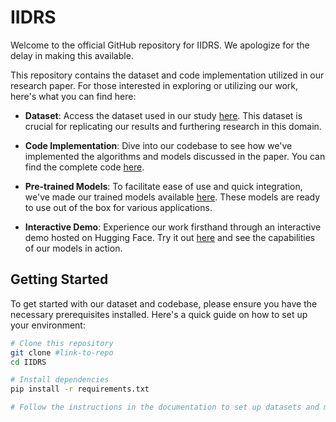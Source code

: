 # IIDRS

Welcome to the official GitHub repository for IIDRS. We apologize for the delay in making this available.

This repository contains the dataset and code implementation utilized in our research paper. For those interested in exploring or utilizing our work, here's what you can find here:

- **Dataset**: Access the dataset used in our study [here](#link-to-dataset). This dataset is crucial for replicating our results and furthering research in this domain.

- **Code Implementation**: Dive into our codebase to see how we've implemented the algorithms and models discussed in the paper. You can find the complete code [here](#link-to-code).

- **Pre-trained Models**: To facilitate ease of use and quick integration, we've made our trained models available [here](#link-to-models). These models are ready to use out of the box for various applications.

- **Interactive Demo**: Experience our work firsthand through an interactive demo hosted on Hugging Face. Try it out [here](#link-to-demo) and see the capabilities of our models in action.

## Getting Started

To get started with our dataset and codebase, please ensure you have the necessary prerequisites installed. Here's a quick guide on how to set up your environment:

```bash
# Clone this repository
git clone #link-to-repo
cd IIDRS

# Install dependencies
pip install -r requirements.txt

# Follow the instructions in the documentation to set up datasets and models
